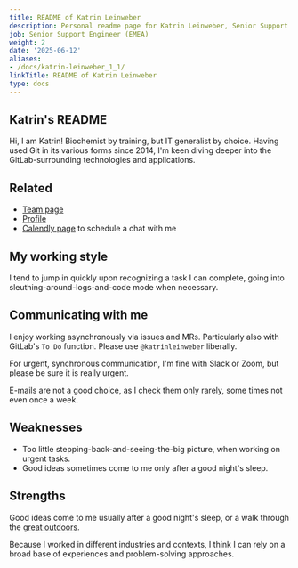 ```yaml
---
title: README of Katrin Leinweber
description: Personal readme page for Katrin Leinweber, Senior Support Engineer, GitLab
job: Senior Support Engineer (EMEA)
weight: 2
date: '2025-06-12'
aliases:
- /docs/katrin-leinweber_1_1/
linkTitle: README of Katrin Leinweber
type: docs
---
```


## Katrin's README

Hi, I am Katrin! Biochemist by training, but IT generalist by choice.
Having used Git in its various forms since 2014,
I'm keen diving deeper into the GitLab-surrounding technologies and applications.

## Related

* [Team page](/handbook/company/team/#katrinleinweber)
* [Profile](https://gitlab.com/katrinleinweber)
* [Calendly page](https://calendly.com/katrinleinweber/informal-chat) to schedule a chat with me

## My working style

I tend to jump in quickly upon recognizing a task I can complete,
going into sleuthing-around-logs-and-code mode when necessary.

## Communicating with me

I enjoy working asynchronously via issues and MRs.
Particularly also with GitLab's `To Do` function.
Please use `@katrinleinweber` liberally.

For urgent, synchronous communication, I'm fine with Slack or Zoom,
but please be sure it is really urgent.

E-mails are not a good choice, as I check them only rarely,
some times not even once a week.

## Weaknesses

* Too little stepping-back-and-seeing-the-big picture,
  when working on urgent tasks.
* Good ideas sometimes come to me only after a good night's sleep.

## Strengths

Good ideas come to me usually after a good night's sleep,
or a walk through the [great outdoors](https://www.youtube.com/watch?v=AzttaR1PIlM).

Because I worked in different industries and contexts,
I think I can rely on a broad base of experiences
and problem-solving approaches.
